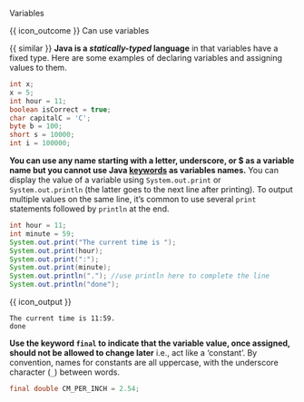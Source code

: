 <span id="title">Variables</span>

<span id="prereqs"></span>

<span id="outcomes">{{ icon_outcome }} Can use variables</span>

<div id="body">

{{ similar }} **Java is a _statically-typed_ language** in that variables have a fixed type. Here are some examples of declaring variables and assigning values to them.

```java
int x;
x = 5;
int hour = 11;
boolean isCorrect = true;
char capitalC = 'C';
byte b = 100;
short s = 10000;
int i = 100000;
```

**You can use any name starting with a letter, underscore, or $ as a variable name but you cannot use Java [keywords](http://docs.oracle.com/javase/tutorial/java/nutsandbolts/_keywords.html) as variables names.**
You can display the value of a variable using `System.out.print` or `System.out.println` (the latter goes to the next line after printing). To output multiple values on the same line, it’s common to use several `print` statements followed by `println` at the end.

```java
int hour = 11;
int minute = 59;
System.out.print("The current time is ");
System.out.print(hour);
System.out.print(":");
System.out.print(minute);
System.out.println("."); //use println here to complete the line
System.out.println("done");
```
{{ icon_output }}

```
The current time is 11:59.
done
```

**Use the keyword `final` to indicate that the variable value, once assigned, should not be allowed to change later** i.e., act like a ‘constant’. By convention, names for constants are all uppercase, with the underscore character (`_`) between words.

```java
final double CM_PER_INCH = 2.54;
```

</div>

<div id="extras">
  <include src="resourcesPanel.md" boilerplate />
</div>
